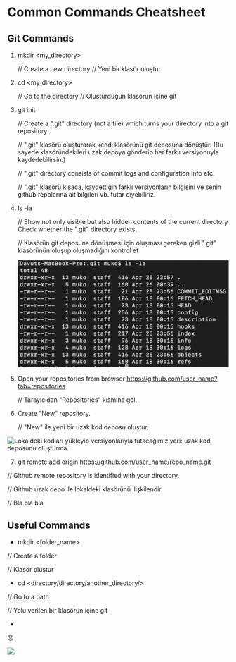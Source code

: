 #  Common Commands Cheatsheet
## Git Commands
1. mkdir <my_directory>

    // Create a new directory // Yeni bir klasör oluştur

2. cd <my_directory> 

    // Go to the directory // Oluşturduğun klasörün içine git

3. git init

    //  Create a ".git" directory (not a file) which turns your directory into a git repository. 
   
    // ".git" klasörü oluşturarak kendi klasörünü git deposuna dönüştür. (Bu sayede klasöründekileri uzak depoya gönderip her farklı versiyonuyla kaydedebilirsin.)
   
    // ".git" directory consists of commit logs and configuration info etc. 
 
    // ".git" klasörü kısaca, kaydettiğin farklı versiyonların bilgisini ve senin github repolarına ait bilgileri vb. tutar diyebiliriz.

4. ls -la
 
    // Show not only visible but also hidden contents of the current directory Check whether the ".git" directory exists.
    
    // Klasörün git deposuna dönüşmesi için oluşması gereken gizli ".git" klasörünün oluşup oluşmadığını kontrol et
    
    ![Git Klasörü İçerik](Pictures/git_content.png)
    
5. Open your repositories from browser <https://github.com/user_name?tab=repositories> 

    // Tarayıcıdan "Repositories" kısmına gel.

6. Create "New" repository. 

    // "New" ile yeni bir uzak kod deposu oluştur. 

![Lokaldeki kodları yükleyip versiyonlarıyla tutacağımız yeri: uzak kod deposunu oluşturma.](Pictures/yeni_uzak_repo)
    
    
7. git remote add origin <https://github.com/user_name/repo_name.git> 

// Github remote repository is identified with your directory. 

// Github uzak depo ile lokaldeki klasörünü ilişkilendir. 

// Bla bla bla

## Useful Commands

* mkdir <folder_name>

// Create a folder

// Klasör oluştur

* cd <directory/directory/another_directory/>

// Go to a path

// Yolu verilen bir klasörün içine git


* 








:angry:

![](https://img.shields.io/badge/Progress-%25100-brightgreen.svg)
 


